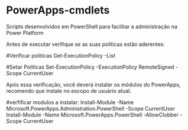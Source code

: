 # PowerApps-cmdlets
Scripts desenvolvidos em PowerShell para facilitar a administração na Power Platform

Antes de executar verifique se as suas politicas estão aderentes:

#Verificar politicas
Get-ExecutionPolicy -List

#Setar Politicas
Set-ExecutionPolicy -ExecutionPolicy RemoteSigned -Scope CurrentUser


Após essa verificação, você deverá instalar os módulos do PowerApps, recomendo que instale no escopo de usuário atual.

#verfificar modulos a instalar:
Install-Module -Name Microsoft.PowerApps.Administration.PowerShell -Scope CurrentUser
Install-Module -Name Microsoft.PowerApps.PowerShell -AllowClobber -Scope CurrentUser
